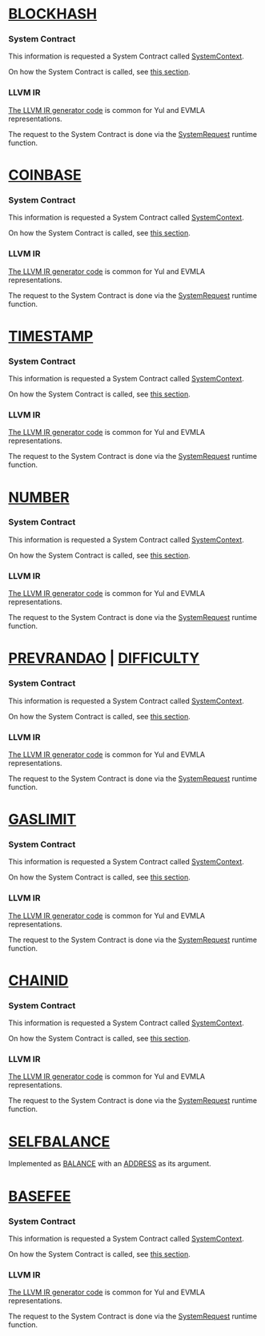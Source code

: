 # [BLOCKHASH](https://www.evm.codes/#40?fork=shanghai)

### System Contract

This information is requested a System Contract called [SystemContext](https://github.com/matter-labs/system-contracts/blob/main/contracts/SystemContext.sol).

On how the System Contract is called, see [this section](https://github.com/code-423n4/2024-03-zksync/blob/main/docs/VM%20Section/How%20compiler%20works/system_contracts.md#environmental-data-storage).

### LLVM IR

[The LLVM IR generator code](https://github.com/matter-labs/era-compiler-llvm-context/blob/main/src/eravm/evm/context.rs#L47) is common for Yul and EVMLA representations.

The request to the System Contract is done via the [SystemRequest](https://github.com/matter-labs/era-compiler-llvm-context/blob/main/src/eravm/context/function/runtime/system_request.rs) runtime function.



# [COINBASE](https://www.evm.codes/#41?fork=shanghai)

### System Contract

This information is requested a System Contract called [SystemContext](https://github.com/matter-labs/system-contracts/blob/main/contracts/SystemContext.sol).

On how the System Contract is called, see [this section](https://github.com/code-423n4/2024-03-zksync/blob/main/docs/VM%20Section/How%20compiler%20works/system_contracts.md#environmental-data-storage).

### LLVM IR

[The LLVM IR generator code](https://github.com/matter-labs/era-compiler-llvm-context/blob/main/src/eravm/evm/context.rs#L150) is common for Yul and EVMLA representations.

The request to the System Contract is done via the [SystemRequest](https://github.com/matter-labs/era-compiler-llvm-context/blob/main/src/eravm/context/function/runtime/system_request.rs) runtime function.



# [TIMESTAMP](https://www.evm.codes/#42?fork=shanghai)

### System Contract

This information is requested a System Contract called [SystemContext](https://github.com/matter-labs/system-contracts/blob/main/contracts/SystemContext.sol).

On how the System Contract is called, see [this section](https://github.com/code-423n4/2024-03-zksync/blob/main/docs/VM%20Section/How%20compiler%20works/system_contracts.md#environmental-data-storage).

### LLVM IR

[The LLVM IR generator code](https://github.com/matter-labs/era-compiler-llvm-context/blob/main/src/eravm/evm/context.rs#L98) is common for Yul and EVMLA representations.

The request to the System Contract is done via the [SystemRequest](https://github.com/matter-labs/era-compiler-llvm-context/blob/main/src/eravm/context/function/runtime/system_request.rs) runtime function.



# [NUMBER](https://www.evm.codes/#43?fork=shanghai)

### System Contract

This information is requested a System Contract called [SystemContext](https://github.com/matter-labs/system-contracts/blob/main/contracts/SystemContext.sol).

On how the System Contract is called, see [this section](https://github.com/code-423n4/2024-03-zksync/blob/main/docs/VM%20Section/How%20compiler%20works/system_contracts.md#environmental-data-storage).

### LLVM IR

[The LLVM IR generator code](https://github.com/matter-labs/era-compiler-llvm-context/blob/main/src/eravm/evm/context.rs#L81) is common for Yul and EVMLA representations.

The request to the System Contract is done via the [SystemRequest](https://github.com/matter-labs/era-compiler-llvm-context/blob/main/src/eravm/context/function/runtime/system_request.rs) runtime function.



# [PREVRANDAO](https://www.evm.codes/#44?fork=shanghai) | [DIFFICULTY](https://www.evm.codes/#44?fork=grayGlacier)

### System Contract

This information is requested a System Contract called [SystemContext](https://github.com/matter-labs/system-contracts/blob/main/contracts/SystemContext.sol).

On how the System Contract is called, see [this section](https://github.com/code-423n4/2024-03-zksync/blob/main/docs/VM%20Section/How%20compiler%20works/system_contracts.md#environmental-data-storage).

### LLVM IR

[The LLVM IR generator code](https://github.com/matter-labs/era-compiler-llvm-context/blob/main/src/eravm/evm/context.rs#L133) is common for Yul and EVMLA representations.

The request to the System Contract is done via the [SystemRequest](https://github.com/matter-labs/era-compiler-llvm-context/blob/main/src/eravm/context/function/runtime/system_request.rs) runtime function.



# [GASLIMIT](https://www.evm.codes/#45?fork=shanghai)

### System Contract

This information is requested a System Contract called [SystemContext](https://github.com/matter-labs/system-contracts/blob/main/contracts/SystemContext.sol).

On how the System Contract is called, see [this section](https://github.com/code-423n4/2024-03-zksync/blob/main/docs/VM%20Section/How%20compiler%20works/system_contracts.md#environmental-data-storage).

### LLVM IR

[The LLVM IR generator code](https://github.com/matter-labs/era-compiler-llvm-context/blob/main/src/eravm/evm/context.rs#L13) is common for Yul and EVMLA representations.

The request to the System Contract is done via the [SystemRequest](https://github.com/matter-labs/era-compiler-llvm-context/blob/main/src/eravm/context/function/runtime/system_request.rs) runtime function.



# [CHAINID](https://www.evm.codes/#46?fork=shanghai)

### System Contract

This information is requested a System Contract called [SystemContext](https://github.com/matter-labs/system-contracts/blob/main/contracts/SystemContext.sol).

On how the System Contract is called, see [this section](https://github.com/code-423n4/2024-03-zksync/blob/main/docs/VM%20Section/How%20compiler%20works/system_contracts.md#environmental-data-storage).

### LLVM IR

[The LLVM IR generator code](https://github.com/matter-labs/era-compiler-llvm-context/blob/main/src/eravm/evm/context.rs#L64) is common for Yul and EVMLA representations.

The request to the System Contract is done via the [SystemRequest](https://github.com/matter-labs/era-compiler-llvm-context/blob/main/src/eravm/context/function/runtime/system_request.rs) runtime function.



# [SELFBALANCE](https://www.evm.codes/#47?fork=shanghai)

Implemented as [BALANCE](https://github.com/code-423n4/2024-03-zksync/blob/main/docs/VM%20Section/How%20compiler%20works/instructions/evm/environment.md#balance) with an [ADDRESS](https://github.com/code-423n4/2024-03-zksync/blob/main/docs/VM%20Section/How%20compiler%20works/instructions/evm/environment.md#address) as its argument.



# [BASEFEE](https://www.evm.codes/#48?fork=shanghai)

### System Contract

This information is requested a System Contract called [SystemContext](https://github.com/matter-labs/system-contracts/blob/main/contracts/SystemContext.sol).

On how the System Contract is called, see [this section](https://github.com/code-423n4/2024-03-zksync/blob/main/docs/VM%20Section/How%20compiler%20works/system_contracts.md#environmental-data-storage).

### LLVM IR

[The LLVM IR generator code](https://github.com/matter-labs/era-compiler-llvm-context/blob/main/src/eravm/evm/context.rs#L167) is common for Yul and EVMLA representations.

The request to the System Contract is done via the [SystemRequest](https://github.com/matter-labs/era-compiler-llvm-context/blob/main/src/eravm/context/function/runtime/system_request.rs) runtime function.
